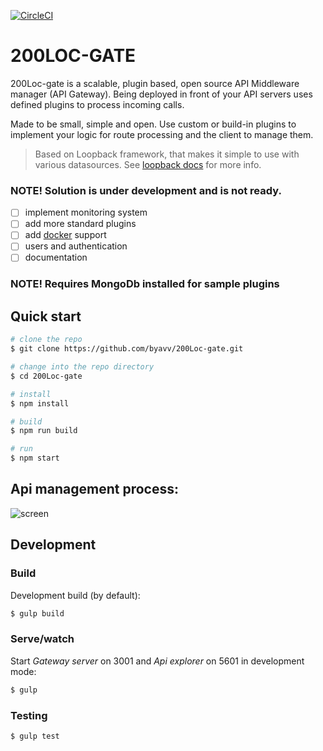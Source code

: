 [![CircleCI][circle-image]][circle-url]

# 200LOC-GATE

200Loc-gate is a scalable, plugin based, open source API Middleware manager (API Gateway). 
Being deployed in front of your API servers uses defined plugins to process incoming calls.

Made to be small, simple and open. Use custom or build-in plugins to implement your logic for route processing and 
the client to manage them.

> Based on Loopback framework, that makes it simple to use with various datasources.
> See [loopback docs](https://docs.strongloop.com/display/public/LB/Database+connectors) for more info.

### NOTE! Solution is under development and is not ready. 
- [ ] implement monitoring system
- [ ] add more standard plugins
- [ ] add [docker](https://www.docker.com/) support
- [ ] users and authentication
- [ ] documentation

### NOTE! Requires MongoDb installed for sample plugins

## Quick start
```bash
# clone the repo
$ git clone https://github.com/byavv/200Loc-gate.git

# change into the repo directory
$ cd 200Loc-gate

# install 
$ npm install

# build
$ npm run build     

# run
$ npm start              
```
## Api management process: 
![screen](https://cloud.githubusercontent.com/assets/15154388/16776036/1d4f82c4-486c-11e6-878a-006a121b9205.png)
    

## Development
### Build
Development build (by default):
```bash
$ gulp build
```
### Serve/watch
Start *Gateway server* on 3001 and *Api explorer* on 5601 in development mode:
```bash
$ gulp
```
### Testing
```bash
$ gulp test 
```
[circle-image]: https://circleci.com/gh/byavv/200Loc-gate.svg?style=shield
[circle-url]: https://circleci.com/gh/byavv/200Loc-gate